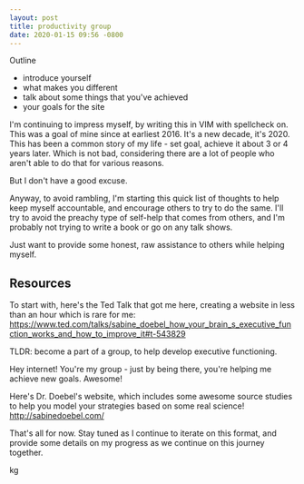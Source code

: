 ```yaml
---
layout: post
title: productivity group
date: 2020-01-15 09:56 -0800
---
```


Outline

- introduce yourself
- what makes you different
- talk about some things that you've achieved 
- your goals for the site

I'm continuing to impress myself, by writing this in VIM with spellcheck on. This was a goal of mine since at earliest 2016. It's a new decade, it's 2020. This has been a common story of my life - set goal, achieve it about 3 or 4 years later. Which is not bad, considering there are a lot of people who aren't able to do that for various reasons. 

But I don't have a good excuse. 

Anyway, to avoid rambling, I'm starting this quick list of thoughts to help keep myself accountable, and encourage others to try to do the same. I'll try to avoid the preachy type of self-help that comes from others, and I'm probably not trying to write a book or go on any talk shows.

Just want to provide some honest, raw assistance to others while helping myself.

## Resources

To start with, here's the Ted Talk that got me here, creating a website in less than an hour which is rare for me:
<https://www.ted.com/talks/sabine_doebel_how_your_brain_s_executive_function_works_and_how_to_improve_it#t-543829>

TLDR: become a part of a group, to help develop executive functioning.

Hey internet! You're my group - just by being there, you're helping me achieve new goals. Awesome!

Here's Dr. Doebel's website, which includes some awesome source studies to help you model your strategies based on some real science! <http://sabinedoebel.com/>


That's all for now. Stay tuned as I continue to iterate on this format, and provide some details on my progress as we continue on this journey together.

kg  
 

